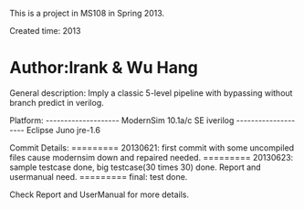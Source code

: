 This is a project in MS108 in Spring 2013.

Created time:
	2013

Author:lrank & Wu Hang
======================
General description:
	Imply a classic 5-level pipeline with bypassing without branch predict in verilog.

Platform:
	--------------------
	ModernSim 10.1a/c SE
	iverilog
	--------------------
	Eclipse Juno jre-1.6

Commit Details:
	=========
	20130621: first commit with some uncompiled files cause modernsim down and repaired needed.
	=========
	20130623: sample testcase done, big testcase(30 times 30) done.
	Report and usermanual need.
	=========
	final: test done.

Check Report and UserManual for more details.